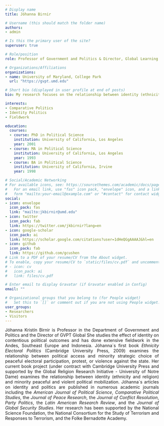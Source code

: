 ```yaml
---
# Display name
title: Jóhanna Birnir

# Username (this should match the folder name)
authors:
- admin

# Is this the primary user of the site?
superuser: true

# Role/position
role: Professor of Government and Politics & Director, Global Learning

# Organizations/Affiliations
organizations:
- name: University of Maryland, College Park
  url: "https://gvpt.umd.edu"

# Short bio (displayed in user profile at end of posts)
bio: My research focuses on the relationship between identity (ethnicity, religion, gender) and contentious political outcomes (elections and violence), often as mitigated by institutions.

interests:
- Comparative Politics
- Identity Politics
- Fieldwork

education:
  courses:
  - course: PhD in Political Science
    institution: University of California, Los Angeles
    year: 2001
  - course: MA in Political Science
    institution: University of California, Los Angeles
    year: 1993
  - course: BA in Political Science
    institution: University of California, Irvine
    year: 1998

# Social/Academic Networking
# For available icons, see: https://sourcethemes.com/academic/docs/page-builder/#icons
#   For an email link, use "fas" icon pack, "envelope" icon, and a link in the
#   form "mailto:your-email@example.com" or "#contact" for contact widget.
social:
- icon: envelope
  icon_pack: fas
  link: "mailto:jkbirnir@umd.edu"
- icon: twitter
  icon_pack: fab
  link: https://twitter.com/jkbirnir?lang=en
- icon: google-scholar
  icon_pack: ai
  link: https://scholar.google.com/citations?user=1dHeQGgAAAAJ&hl=en
- icon: github
  icon_pack: fab
  link: https://github.com/gcushen
# Link to a PDF of your resume/CV from the About widget.
# To enable, copy your resume/CV to `static/files/cv.pdf` and uncomment the lines below.
# - icon: cv
#   icon_pack: ai
#   link: files/cv.pdf

# Enter email to display Gravatar (if Gravatar enabled in Config)
email: ""

# Organizational groups that you belong to (for People widget)
#   Set this to `[]` or comment out if you are not using People widget.
user_groups:
- Researchers
- Visitors
---
```


<p align="justify">Jóhanna Kristín Birnir is Professor in the Department of Government and Politics and the Director of GVPT Global  She studies the effect of identity on contentious political outcomes and has done extensive fieldwork in the Andes, Southeast Europe and Indonesia.  Jóhanna´s  first book <i>Ethnicity Electoral Politics</i> (Cambridge University Press, 2009) examines the relationship between political access and minority strategic choice of peaceful electoral participation, protest, or violence against the state.  Her current book project (under contract with Cambridge University Press and supported by the Global Religion Research Initiative - University of Notre Dame) examines the relationship between identity (ethnicity and religion) and minority peaceful and violent political mobilization.  Jóhanna´s articles on identity and politics are published in numerous academic journals including the <i>American Journal of Political Science</i>, <i>Comparative Political Studies</i>, the <i>Journal of Peace Research</i>, the <i>Journal of Conflict Resolution</i>, <i>Party Politics</i>, the <i>Latin American Research Review</i>, and the <i>Journal of Global Security Studies</i>.  Her research has been supported by the National Science Foundation, the National Consortium for the Study of Terrorism and Responses to Terrorism, and the Folke Bernadotte Academy.</p> 
